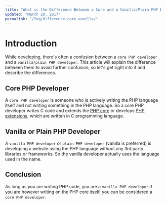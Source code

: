 ```yaml
---
title: "What is the Difference Between a Core and a Vanilla/Plain PHP Developer?"
updated: "March 20, 2017"
permalink: "/faq/difference-core-vanilla/"
---
```


# Introduction

While developing, there's often a confusion between a `core PHP developer` and a
`vanilla/plain PHP developer`. This article will explain the difference between
them to avoid further confusion, so let's get right into it and describe the
differences.

## Core PHP Developer

A `core PHP developer` is someone who is actively writing the PHP language itself
and not writing something in the PHP language. So a core PHP developer writes C
code and extends the [PHP core](https://github.com/php/php-src) or develops [PHP
extensions](http://php.net/manual/en/internals2.structure.php), which are written
in C programming language.

## Vanilla or Plain PHP Developer

A `vanilla PHP developer` or `plain PHP developer` (vanilla is preferred) is
developing a website using the PHP language without any 3rd party libraries or
frameworks. So the vanilla developer actually uses the language used in the name.

## Conclusion

As long as you are writing PHP code, you are a `vanilla PHP developer` if you are
however writing on the PHP core itself, you can be considered a `core PHP developer`.
